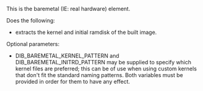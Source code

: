 This is the baremetal (IE: real hardware) element.

Does the following:

 * extracts the kernel and initial ramdisk of the built image.

Optional parameters:

 * DIB_BAREMETAL_KERNEL_PATTERN and DIB_BAREMETAL_INITRD_PATTERN
   may be supplied to specify which kernel files are preferred; this
   can be of use when using custom kernels that don't fit the
   standard naming patterns. Both variables must be provided in
   order for them to have any effect.
